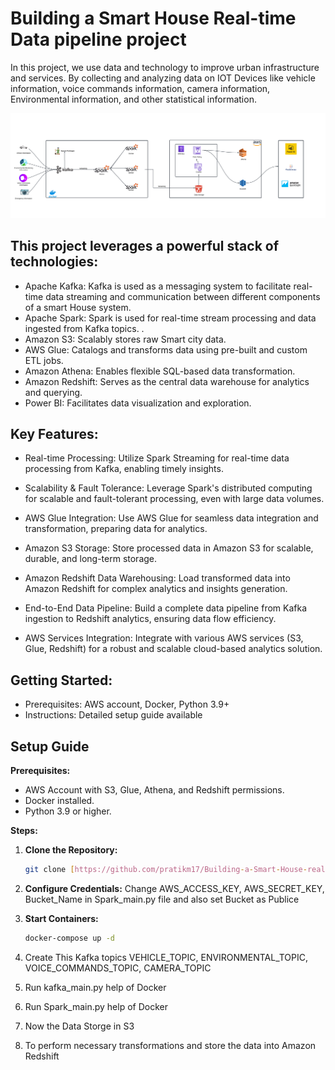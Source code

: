 # Building a Smart House Real-time Data pipeline project

In this project, we use data and technology to improve urban infrastructure and services. By collecting and analyzing data 
on IOT Devices like  vehicle information, voice commands information, camera information, Environmental information, and other statistical information.

![System Architecture](Architecture.png)

## This project leverages a powerful stack of technologies:

- Apache Kafka: Kafka is used as a messaging system to facilitate real-time data streaming and communication between different components of a smart House system.
- Apache Spark: Spark is used for real-time stream processing and data ingested from Kafka topics. .
- Amazon S3: Scalably stores raw Smart city data.
- AWS Glue: Catalogs and transforms data using pre-built and custom ETL jobs.
- Amazon Athena: Enables flexible SQL-based data transformation.
- Amazon Redshift: Serves as the central data warehouse for analytics and querying.
- Power BI: Facilitates data visualization and exploration.

## Key Features:

- Real-time Processing: Utilize Spark Streaming for real-time data processing from Kafka, enabling timely insights.

- Scalability & Fault Tolerance: Leverage Spark's distributed computing for scalable and fault-tolerant processing, even with large data volumes.

- AWS Glue Integration: Use AWS Glue for seamless data integration and transformation, preparing data for analytics.

- Amazon S3 Storage: Store processed data in Amazon S3 for scalable, durable, and long-term storage.

- Amazon Redshift Data Warehousing: Load transformed data into Amazon Redshift for complex analytics and insights generation.

- End-to-End Data Pipeline: Build a complete data pipeline from Kafka ingestion to Redshift analytics, ensuring data flow efficiency.

- AWS Services Integration: Integrate with various AWS services (S3, Glue, Redshift) for a robust and scalable cloud-based analytics solution.

## Getting Started:

- Prerequisites: AWS account, Docker, Python 3.9+
- Instructions: Detailed setup guide available

## Setup Guide

**Prerequisites:**

- AWS Account with S3, Glue, Athena, and Redshift permissions.
- Docker installed.
- Python 3.9 or higher.

**Steps:**

1. **Clone the Repository:**

   ```bash
   git clone [https://github.com/pratikm17/Building-a-Smart-House-real-time-data-Pipeline-Project.git](https://github.com/pratikm17/Building-a-Smart-House-real-time-data-Pipeline-Project.git)
   ```

2. **Configure Credentials:**
     Change AWS_ACCESS_KEY, AWS_SECRET_KEY, Bucket_Name in Spark_main.py file and also set Bucket as Publice

3. **Start Containers:**
    ```bash
    docker-compose up -d
    ```
4. Create This Kafka topics VEHICLE_TOPIC, ENVIRONMENTAL_TOPIC, VOICE_COMMANDS_TOPIC, CAMERA_TOPIC 

5. Run kafka_main.py help of Docker

6. Run Spark_main.py help of Docker

7. Now the Data Storge in S3

8. To perform necessary transformations and store the data into Amazon Redshift 
 
